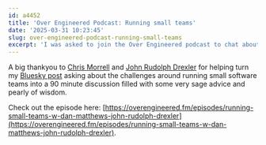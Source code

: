```yaml
---
id: a4452
title: 'Over Engineered Podcast: Running small teams'
date: '2025-03-31 10:23:45'
slug: over-engineered-podcast-running-small-teams
excerpt: 'I was asked to join the Over Engineered podcast to chat about the challenges of running small software teams.'
---
```

A big thankyou to [Chris Morrell](https://bsky.app/profile/cmorrell.com) and [John Rudolph Drexler](https://x.com/johnrudolphdrex) for helping turn my [Bluesky post](https://bsky.app/profile/danmatthews.me/post/3lk3rzfmcrk2j) asking about the challenges around running small software teams into a 90 minute discussion filled with some very sage advice and pearly of wisdom.

Check out the episode here: [https://overengineered.fm/episodes/running-small-teams-w-dan-matthews-john-rudolph-drexler](https://overengineered.fm/episodes/running-small-teams-w-dan-matthews-john-rudolph-drexler).